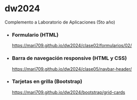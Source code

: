 # dw2024
Complemento a Laboratorio de Aplicaciones (5to año)

- ### Formulario (HTML)
  https://mari709.github.io/dw2024/clase02/formularios/02/
        
- ### Barra de navegación responsive (HTML y CSS)
  https://mari709.github.io/dw2024/clase05/navbar-header/

- ### Tarjetas en grilla (Bootstrap)
  https://mari709.github.io/dw2024/bootstrap/grid-cards
